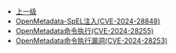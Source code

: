* [上一级](docs/wy876_poc/)
* [OpenMetadata-SpEL注入(CVE-2024-28848)](docs/wy876_poc/OpenMetadata/OpenMetadata-SpEL%E6%B3%A8%E5%85%A5%28CVE-2024-28848%29.md)
* [OpenMetadata命令执行(CVE-2024-28255)](docs/wy876_poc/OpenMetadata/OpenMetadata%E5%91%BD%E4%BB%A4%E6%89%A7%E8%A1%8C%28CVE-2024-28255%29.md)
* [OpenMetadata命令执行漏洞(CVE-2024-28253)](docs/wy876_poc/OpenMetadata/OpenMetadata%E5%91%BD%E4%BB%A4%E6%89%A7%E8%A1%8C%E6%BC%8F%E6%B4%9E%28CVE-2024-28253%29.md)
